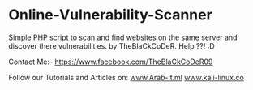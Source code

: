 # Online-Vulnerability-Scanner
Simple PHP script to scan and find websites on the same server and discover there vulnerabilities. by TheBlaCkCoDeR.
Help ??! :D


Contact Me:-
https://www.facebook.com/TheBlaCkCoDeR09


Follow our Tutorials and Articles on:
www.Arab-it.ml
www.kali-linux.co
